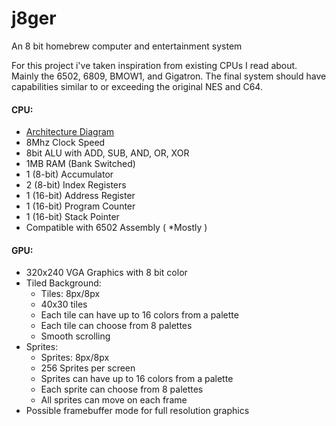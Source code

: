 # j8ger
An 8 bit homebrew computer and entertainment system

For this project i've taken inspiration from existing CPUs I read about. Mainly the 6502, 6809, BMOW1, and Gigatron. The final system should have capabilities similar to or exceeding the original NES and C64.

#### CPU:
* [Architecture Diagram](./docs/j8ger-arch.png)
* 8Mhz Clock Speed
* 8bit ALU with ADD, SUB, AND, OR, XOR
* 1MB RAM (Bank Switched)
* 1 (8-bit) Accumulator
* 2 (8-bit) Index Registers
* 1 (16-bit) Address Register
* 1 (16-bit) Program Counter
* 1 (16-bit) Stack Pointer
* Compatible with 6502 Assembly ( *Mostly )

#### GPU:
* 320x240 VGA Graphics with 8 bit color
* Tiled Background:
   * Tiles: 8px/8px
   * 40x30 tiles
   * Each tile can have up to 16 colors from a palette
   * Each tile can choose from 8 palettes
   * Smooth scrolling
* Sprites:
   * Sprites: 8px/8px
   * 256 Sprites per screen
   * Sprites can have up to 16 colors from a palette
   * Each sprite can choose from 8 palettes
   * All sprites can move on each frame
* Possible framebuffer mode for full resolution graphics
